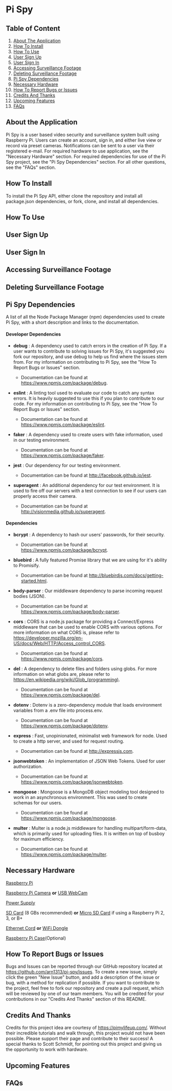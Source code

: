# Pi Spy

## Table of Content

1. [About The Application](https://github.com/arn1313/pi-spy/blob/master/README.md#about-the-application)
2. [How To Install](https://github.com/arn1313/pi-spy/blob/master/README.md#how-to-install)
3. [How To Use](https://github.com/arn1313/pi-spy/blob/master/README.md#how-to-use)
4. [User Sign Up](https://github.com/arn1313/pi-spy/blob/master/README.md#user-sign-up)
5. [User Sign In](https://github.com/arn1313/pi-spy/blob/master/README.md#user-sign-in)
6. [Accessing Surveillance Footage](https://github.com/arn1313/pi-spy/blob/master/README.md#accessing-surveillance-footage)
7. [Deleting Surveillance Footage](https://github.com/arn1313/pi-spy/blob/master/README.md#deleting-surveillance-footage)
8. [Pi Spy Dependencies](https://github.com/arn1313/pi-spy/blob/master/README.md#pi-spy-dependencies)
9. [Necessary Hardware](https://github.com/arn1313/pi-spy/blob/master/README.md#necessary-hardware)
10. [How To Report Bugs or Issues](https://github.com/arn1313/pi-spy/blob/master/README.md#how-to-report-bugs-or-issues)
11. [Credits And Thanks](https://github.com/arn1313/pi-spy/blob/master/README.md#credits-and-thanks)
12. [Upcoming Features](https://github.com/arn1313/pi-spy/blob/master/README.md#upcoming-features)
13. [FAQs](https://github.com/arn1313/pi-spy/blob/master/README.md#faqs)

## About the Application

Pi Spy is a user based video security and surveillance system built using Raspberry Pi. Users can create an account, sign in, and either live view or record via preset cameras. Notifications can be sent to a user via their registered e-mail. For required hardware to use application, see the "Necessary Hardware" section. For required dependencies for use of the Pi Spy project, see the "Pi Spy Dependencies" section. For all other questions, see the "FAQs" section.

## How To Install

To install the Pi Spy API, either clone the repository and install all package.json dependencies, or fork, clone, and install all dependencies.

## How To Use

## User Sign Up

## User Sign In

## Accessing Surveillance Footage

## Deleting Surveillance Footage

## Pi Spy Dependencies

A list of all the Node Package Manager (npm) dependencies used to create Pi Spy, with a short description and links to the documentation.

#### Developer Dependencies

  * **debug** : A dependency used to catch errors in the creation of Pi Spy. If a user wants to contribute to solving issues for Pi Spy, it's suggested you fork our repository, and use debug to help us find where the issues stem from. For my information on contributing to Pi Spy, see the "How To Report Bugs or Issues" section.

    * Documentation can be found at https://www.npmjs.com/package/debug.


  * **eslint** : A linting tool used to evaluate our code to catch any syntax errors. It is heavily suggested to use this if you plan to contribute to our code. For my information on contributing to Pi Spy, see the "How To Report Bugs or Issues" section.

    * Documentation can be found at https://www.npmjs.com/package/eslint.


  * **faker** : A dependency used to create users with fake information, used in our testing environment.

    * Documentation can be found at https://www.npmjs.com/package/faker.


  * **jest** : Our dependency for our testing environment.

    * Documentation can be found at  http://facebook.github.io/jest.


  * **superagent** : An additional dependency for our test environment. It is used to fire off our servers with a test connection to see if our users can properly access their camera.

    * Documentation can be found at http://visionmedia.github.io/superagent.

#### Dependencies

  * **bcrypt** : A dependency to hash our users' passwords, for their security.

    * Documentation can be found at https://www.npmjs.com/package/bcrypt.


  * **bluebird** : A fully featured Promise library that we are using for it's ability to Promisify.

    * Documentation can be found at http://bluebirdjs.com/docs/getting-started.html.


  * **body-parser** : Our middleware dependency to parse incoming request bodies (JSON).

    * Documentation can be found at https://www.npmjs.com/package/body-parser.


  * **cors** : CORS is a node.js package for providing a Connect/Express middleware that can be used to enable CORS with various options. For more information on what CORS is, please refer to https://developer.mozilla.org/en-US/docs/Web/HTTP/Access_control_CORS.

    * Documentation can be found at https://www.npmjs.com/package/cors.


  * **del** : A dependency to delete files and folders using globs. For more information on what globs are, please refer to https://en.wikipedia.org/wiki/Glob_(programming).

    * Documentation can be found at https://www.npmjs.com/package/del.


  * **dotenv** : Dotenv is a zero-dependency module that loads environment variables from a .env file into process.env.

    * Documentation can be found at https://www.npmjs.com/package/dotenv.


  * **express** : Fast, unopinionated, minimalist web framework for node. Used to create a http server, and used for request routing.

    * Documentation can be found at http://expressjs.com.


  * **jsonwebtoken** : An implementation of JSON Web Tokens. Used for user authorization.

    * Documentation can be found at https://www.npmjs.com/package/jsonwebtoken.


  * **mongoose** : Mongoose is a MongoDB object modeling tool designed to work in an asynchronous environment. This was used to create schemas for our users.

    * Documentation can be found at https://www.npmjs.com/package/mongoose.


  * **multer** : Multer is a node.js middleware for handling multipart/form-data, which is primarily used for uploading files. It is written on top of busboy for maximum efficiency.

    * Documentation can be found at https://www.npmjs.com/package/multer.


## Necessary Hardware

[Raspberry Pi](https://www.amazon.com/s/ref=nb_sb_noss_2?url=search-alias%3Daps&field-keywords=raspberry+pi&rh=i%3Aaps%2Ck%3Araspberry+pi)

[Raspberry Pi Camera](https://www.amazon.com/s/ref=nb_sb_ss_c_1_17/138-1328889-4943430?url=search-alias%3Daps&field-keywords=raspberry+pi+camera&sprefix=raspberry+pi+came%2Caps%2C276&crid=10CCOQTP75UYV) **or** [USB WebCam](https://www.amazon.com/s/ref=nb_sb_ss_c_1_7?url=search-alias%3Daps&field-keywords=usb+webcam&sprefix=usb+web%2Caps%2C235&crid=2GEPPUYD1FJ98&rh=i%3Aaps%2Ck%3Ausb+webcam)

[Power Supply](https://www.amazon.com/gp/product/B00GF9T3I0/ref=as_li_tl?ie=UTF8&camp=1789&creative=390957&creativeASIN=B00GF9T3I0&linkCode=as2&tag=pimylifeup-20&linkId=CGMZXY23TDV3MNP2)

[SD Card](https://www.amazon.com/s/ref=nb_sb_noss_2?url=search-alias%3Daps&field-keywords=SD+card&rh=i%3Aaps%2Ck%3ASD+card) (8 GBs recommended) **or** [Micro SD Card](https://www.amazon.com/s/ref=nb_sb_noss_2?url=search-alias%3Daps&field-keywords=Micro+SD+card&rh=i%3Aaps%2Ck%3AMicro+SD+card) if using a Raspberry Pi 2, 3, or B+

[Ethernet Cord](https://www.amazon.com/s/ref=nb_sb_noss_2?url=search-alias%3Delectronics&field-keywords=ethernet+cord) **or** [WiFi Dongle](https://www.amazon.com/gp/product/B003MTTJOY/ref=as_li_tl?ie=UTF8&camp=1789&creative=390957&creativeASIN=B003MTTJOY&linkCode=as2&tag=pimylifeup-20&linkId=RL7CI6LMGRPD26NW)

[Raspberry Pi Case](https://pimylifeup.com/raspberry-pi-cases)(Optional)

## How To Report Bugs or Issues

Bugs and Issues can be reported through our GitHub repository located at https://github.com/arn1313/pi-spy/issues. To create a new issue, simply click the green "New Issue" button, and add a description of the issue or bug, with a method for replication if possible. If you want to contribute to the project, feel free to fork our repository and create a pull request, which will be reviewed by one of our team members. You will be credited for your contributions in our "Credits And Thanks" section of this README.

## Credits And Thanks

Credits for this project idea are courtesy of https://pimylifeup.com/. Without their incredible tutorials and walk through, this project would not have been possible. Please support their page and contribute to their success! A special thanks to Scott Schmidt, for pointing out this project and giving us the opportunity to work with hardware.

## Upcoming Features

## FAQs
